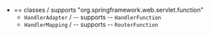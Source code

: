 * == classes / supports "org.springframework.web.servlet.function"
  * `HandlerAdapter` / -- supports -- `HandlerFunction`
  * `HandlerMapping` / -- supports -- `RouterFunction`